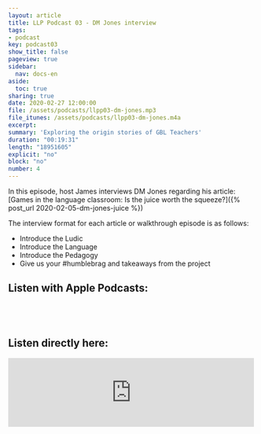 ```yaml
---
layout: article
title: LLP Podcast 03 - DM Jones interview
tags:
- podcast
key: podcast03
show_title: false
pageview: true
sidebar:
  nav: docs-en
aside:
  toc: true
sharing: true
date: 2020-02-27 12:00:00
file: /assets/podcasts/llpp03-dm-jones.mp3
file_itunes: /assets/podcasts/llpp03-dm-jones.m4a
excerpt: 
summary: 'Exploring the origin stories of GBL Teachers'
duration: "00:19:31" 
length: "18951605" 
explicit: "no"
block: "no"
number: 4
---
```


In this episode, host James interviews DM Jones regarding his article: [Games in the language classroom: Is the juice worth the squeeze?]({% post_url 2020-02-05-dm-jones-juice %})

The interview format for each article or walkthrough episode is as follows:

- Introduce the Ludic
- Introduce the Language
- Introduce the Pedagogy
- Give us your #humblebrag and takeaways from the project

## Listen with Apple Podcasts:

<a href="https://podcasts.apple.com/jp/podcast/ludic-language-pedagogy-podcast/id1480071532?mt=2&app=podcast" style="display:inline-block;overflow:hidden;background:url(https://linkmaker.itunes.apple.com/en-us/badge-lrg.svg?releaseDate=2020-02-27T00:00:00Z&kind=podcast&bubble=apple_music) no-repeat;width:165px;height:40px;"></a>

## Listen directly here:

<iframe src="https://archive.org/embed/llpp03" width="500" height="140" frameborder="0" webkitallowfullscreen="true" mozallowfullscreen="true" allowfullscreen></iframe>